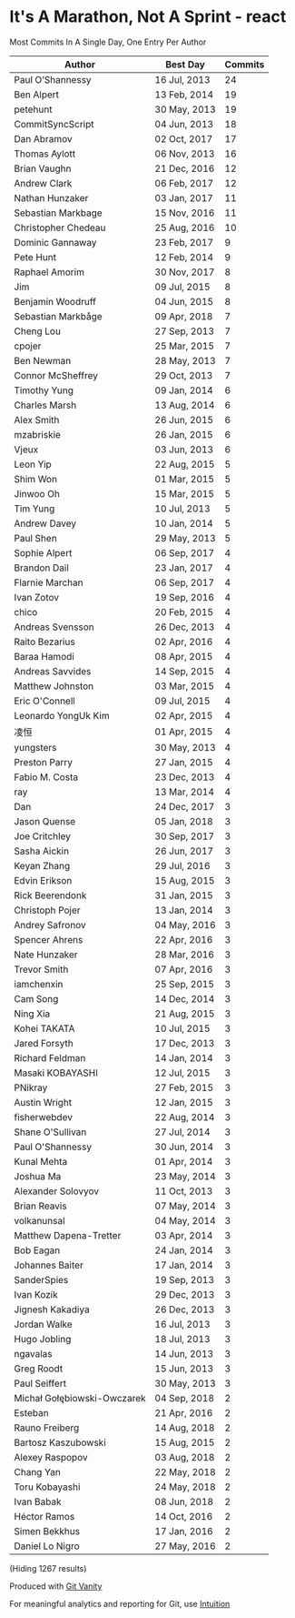 # It's A Marathon, Not A Sprint - react

Most Commits In A Single Day, One Entry Per Author

Author | Best Day | Commits
--- | --- | ---
Paul O’Shannessy | 16 Jul, 2013 | 24
Ben Alpert | 13 Feb, 2014 | 19
petehunt | 30 May, 2013 | 19
CommitSyncScript | 04 Jun, 2013 | 18
Dan Abramov | 02 Oct, 2017 | 17
Thomas Aylott | 06 Nov, 2013 | 16
Brian Vaughn | 21 Dec, 2016 | 12
Andrew Clark | 06 Feb, 2017 | 12
Nathan Hunzaker | 03 Jan, 2017 | 11
Sebastian Markbage | 15 Nov, 2016 | 11
Christopher Chedeau | 25 Aug, 2016 | 10
Dominic Gannaway | 23 Feb, 2017 | 9
Pete Hunt | 12 Feb, 2014 | 9
Raphael Amorim | 30 Nov, 2017 | 8
Jim | 09 Jul, 2015 | 8
Benjamin Woodruff | 04 Jun, 2015 | 8
Sebastian Markbåge | 09 Apr, 2018 | 7
Cheng Lou | 27 Sep, 2013 | 7
cpojer | 25 Mar, 2015 | 7
Ben Newman | 28 May, 2013 | 7
Connor McSheffrey | 29 Oct, 2013 | 7
Timothy Yung | 09 Jan, 2014 | 6
Charles Marsh | 13 Aug, 2014 | 6
Alex Smith | 26 Jun, 2015 | 6
mzabriskie | 26 Jan, 2015 | 6
Vjeux | 03 Jun, 2013 | 6
Leon Yip | 22 Aug, 2015 | 5
Shim Won | 01 Mar, 2015 | 5
Jinwoo Oh | 15 Mar, 2015 | 5
Tim Yung | 10 Jul, 2013 | 5
Andrew Davey | 10 Jan, 2014 | 5
Paul Shen | 29 May, 2013 | 5
Sophie Alpert | 06 Sep, 2017 | 4
Brandon Dail | 23 Jan, 2017 | 4
Flarnie Marchan | 06 Sep, 2017 | 4
Ivan Zotov | 19 Sep, 2016 | 4
chico | 20 Feb, 2015 | 4
Andreas Svensson | 26 Dec, 2013 | 4
Raito Bezarius | 02 Apr, 2016 | 4
Baraa Hamodi | 08 Apr, 2015 | 4
Andreas Savvides | 14 Sep, 2015 | 4
Matthew Johnston | 03 Mar, 2015 | 4
Eric O'Connell | 09 Jul, 2015 | 4
Leonardo YongUk Kim | 02 Apr, 2015 | 4
凌恒 | 01 Apr, 2015 | 4
yungsters | 30 May, 2013 | 4
Preston Parry | 27 Jan, 2015 | 4
Fabio M. Costa | 23 Dec, 2013 | 4
ray | 13 Mar, 2014 | 4
Dan | 24 Dec, 2017 | 3
Jason Quense | 05 Jan, 2018 | 3
Joe Critchley | 30 Sep, 2017 | 3
Sasha Aickin | 26 Jun, 2017 | 3
Keyan Zhang | 29 Jul, 2016 | 3
Edvin Erikson | 15 Aug, 2015 | 3
Rick Beerendonk | 31 Jan, 2015 | 3
Christoph Pojer | 13 Jan, 2014 | 3
Andrey Safronov | 04 May, 2016 | 3
Spencer Ahrens | 22 Apr, 2016 | 3
Nate Hunzaker | 28 Mar, 2016 | 3
Trevor Smith | 07 Apr, 2016 | 3
iamchenxin | 25 Sep, 2015 | 3
Cam Song | 14 Dec, 2014 | 3
Ning Xia | 21 Aug, 2015 | 3
Kohei TAKATA | 10 Jul, 2015 | 3
Jared Forsyth | 17 Dec, 2013 | 3
Richard Feldman | 14 Jan, 2014 | 3
Masaki KOBAYASHI | 12 Jul, 2015 | 3
PNikray | 27 Feb, 2015 | 3
Austin Wright | 12 Jan, 2015 | 3
fisherwebdev | 22 Aug, 2014 | 3
Shane O'Sullivan | 27 Jul, 2014 | 3
Paul O'Shannessy | 30 Jun, 2014 | 3
Kunal Mehta | 01 Apr, 2014 | 3
Joshua Ma | 23 May, 2014 | 3
Alexander Solovyov | 11 Oct, 2013 | 3
Brian Reavis | 07 May, 2014 | 3
volkanunsal | 04 May, 2014 | 3
Matthew Dapena-Tretter | 03 Apr, 2014 | 3
Bob Eagan | 24 Jan, 2014 | 3
Johannes Baiter | 17 Jan, 2014 | 3
SanderSpies | 19 Sep, 2013 | 3
Ivan Kozik | 29 Dec, 2013 | 3
Jignesh Kakadiya | 26 Dec, 2013 | 3
Jordan Walke | 16 Jul, 2013 | 3
Hugo Jobling | 18 Jul, 2013 | 3
ngavalas | 14 Jun, 2013 | 3
Greg Roodt | 15 Jun, 2013 | 3
Paul Seiffert | 30 May, 2013 | 3
Michał Gołębiowski-Owczarek | 04 Sep, 2018 | 2
Esteban | 21 Apr, 2016 | 2
Rauno Freiberg | 14 Aug, 2018 | 2
Bartosz Kaszubowski | 15 Aug, 2015 | 2
Alexey Raspopov | 03 Aug, 2018 | 2
Chang Yan | 22 May, 2018 | 2
Toru Kobayashi | 24 May, 2018 | 2
Ivan Babak | 08 Jun, 2018 | 2
Héctor Ramos | 14 Oct, 2016 | 2
Simen Bekkhus | 17 Jan, 2016 | 2
Daniel Lo Nigro | 27 May, 2016 | 2

(Hiding 1267 results)

Produced with [Git Vanity](https://github.com/intuition-app/git-vanity)

For meaningful analytics and reporting for Git, use [Intuition](https://intuition.app)


